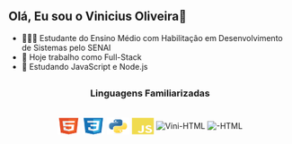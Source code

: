 ## Olá, Eu sou o Vinicius Oliveira👋




- 👨🏻‍💻 Estudante do Ensino Médio com Habilitação em Desenvolvimento de Sistemas pelo SENAI
- 👤 Hoje trabalho como Full-Stack
- 📘 Estudando JavaScript e Node.js

##

<h3 align="center">Linguagens Familiarizadas</h3>
<div style="display: inline_block" align="center"><br>
  <img align="center" alt="Vini-HTML" height="30" width="40" src="https://raw.githubusercontent.com/devicons/devicon/master/icons/html5/html5-original.svg">
  <img align="center" alt="Vini-CSS" height="30" width="40" src="https://raw.githubusercontent.com/devicons/devicon/master/icons/css3/css3-original.svg">
  <img align="center" alt="Vini-Python" height="30" width="40" src="https://raw.githubusercontent.com/devicons/devicon/master/icons/python/python-original.svg">
  <img align="center" alt="Vini-Js" height="30" width="40" src="https://raw.githubusercontent.com/devicons/devicon/master/icons/javascript/javascript-plain.svg">
  <img align="center" alt="Vini-HTML" height="30" width="40" src="https://cdn.jsdelivr.net/gh/devicons/devicon@latest/icons/cplusplus/cplusplus-original.svg">
  <img align="center" alt="-HTML" height="30" width="40" src="https://cdn.jsdelivr.net/gh/devicons/devicon@latest/icons/nodejs/nodejs-original-wordmark.svg">
  


 
</div>
